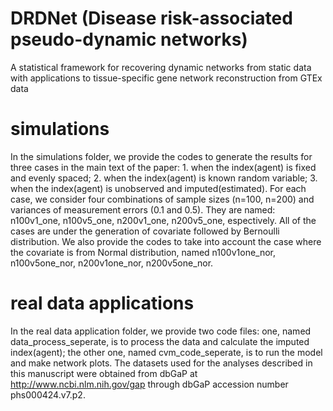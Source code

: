 # DRDNet (Disease risk-associated pseudo-dynamic networks)
A statistical framework for recovering dynamic networks from static data with applications to tissue-specific gene network reconstruction from GTEx data

# simulations
In the simulations folder, we provide the codes to generate the results for three cases in the main text of the paper: 1. when the index(agent) is fixed and evenly spaced; 2. when the index(agent) is known random variable; 3. when the index(agent) is unobserved and imputed(estimated). For each case, we consider four combinations of sample sizes (n=100, n=200) and variances of measurement errors (0.1 and 0.5). They are named: n100v1_one, n100v5_one, n200v1_one, n200v5_one, espectively. All of the cases are under the generation of covariate followed by Bernoulli distribution. We also provide the codes to take into account the case where the covariate is from Normal distribution, named n100v1one_nor, n100v5one_nor, n200v1one_nor, n200v5one_nor.

# real data applications
In the real data application folder, we provide two code files: one, named data_process_seperate, is to process the data and calculate the imputed index(agent); the other one, named cvm_code_seperate, is to run the model and make network plots. The datasets used for the analyses described in this manuscript were obtained from dbGaP at http://www.ncbi.nlm.nih.gov/gap through dbGaP accession number phs000424.v7.p2.

